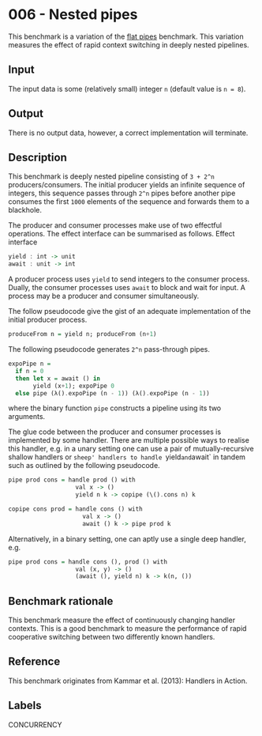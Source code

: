 # 006 - Nested pipes

This benchmark is a variation of the [flat pipes](005_flatpipes.md)
benchmark. This variation measures the effect of rapid context
switching in deeply nested pipelines.

## Input

The input data is some (relatively small) integer `n` (default value
is `n = 8`).

## Output

There is no output data, however, a correct implementation will
terminate.

## Description

This benchmark is deeply nested pipeline consisting of `3 + 2^n`
producers/consumers. The initial producer yields an infinite sequence
of integers, this sequence passes through `2^n` pipes before another
pipe consumes the first `1000` elements of the sequence and forwards
them to a blackhole.

The producer and consumer processes make use of two effectful
operations. The effect interface can be summarised as follows.  Effect
interface

```haskell
yield : int -> unit
await : unit -> int
```

A producer process uses `yield` to send integers to the consumer
process. Dually, the consumer processes uses `await` to block and wait
for input. A process may be a producer and consumer simultaneously.

The follow pseudocode give the gist of an adequate implementation of
the initial producer process.

```haskell
produceFrom n = yield n; produceFrom (n+1)
```

The following pseudocode generates `2^n` pass-through pipes.

```haskell
expoPipe n =
  if n = 0
  then let x = await () in
       yield (x+1); expoPipe 0
  else pipe (λ().expoPipe (n - 1)) (λ().expoPipe (n - 1))
```

where the binary function `pipe` constructs a pipeline using its two
arguments.

The glue code between the producer and consumer processes is
implemented by some handler. There are multiple possible ways to
realise this handler, e.g. in a unary setting one can use a pair of
mutually-recursive shallow handlers or `sheep' handlers to handle
`yield` and `await` in tandem such as outlined by the following
pseudocode.

```haskell
pipe prod cons = handle prod () with
                   val x -> ()
                   yield n k -> copipe (\().cons n) k

copipe cons prod = handle cons () with
                     val x -> ()
                     await () k -> pipe prod k
```
Alternatively, in a binary setting, one can aptly use
a single deep handler, e.g.


```haskell
pipe prod cons = handle cons (), prod () with
                   val (x, y) -> ()
                   (await (), yield n) k -> k(n, ())
```

## Benchmark rationale

This benchmark measure the effect of continuously changing handler
contexts. This is a good benchmark to measure the performance of rapid
cooperative switching between two differently known handlers.

## Reference

This benchmark originates from Kammar et al. (2013): Handlers in
Action.

## Labels

CONCURRENCY
